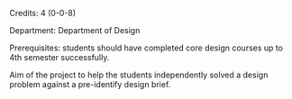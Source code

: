 Credits: 4 (0-0-8)

Department: Department of Design

Prerequisites: students should have completed core design courses up to 4th semester successfully.

Aim of the project to help the students independently solved a design problem against a pre-identify design brief.